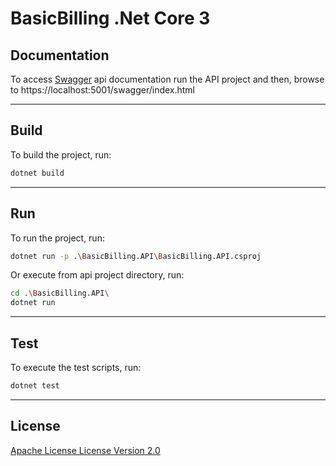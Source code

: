 # BasicBilling .Net Core 3
  
## Documentation
To access [Swagger](https://swagger.io/) api documentation run the API project and then, browse to https://localhost:5001/swagger/index.html

---

## Build
To build the project, run:
```sh
dotnet build
```

---

## Run
To run the project, run:
```sh
dotnet run -p .\BasicBilling.API\BasicBilling.API.csproj
```
Or execute from api project directory, run:
```sh
cd .\BasicBilling.API\
dotnet run
```

---

## Test
To execute the test scripts, run:
```sh
dotnet test
```

---

## License
  
[Apache License License Version 2.0](LICENSE)
